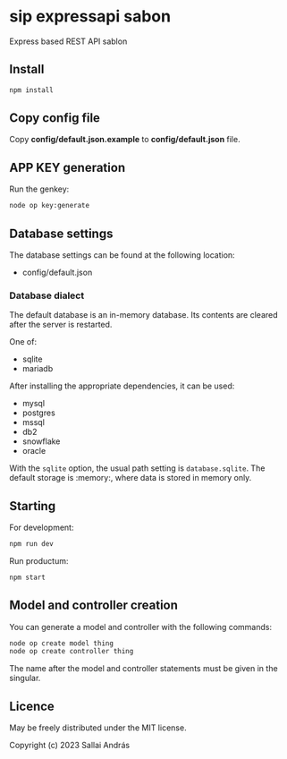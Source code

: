 # sip expressapi sabon

Express based REST API sablon

## Install

```cmd
npm install
```

## Copy config file

Copy **config/default.json.example** to **config/default.json** file.

## APP KEY generation

Run the genkey:

```cmd
node op key:generate
```

## Database settings

The database settings can be found at the following location:

* config/default.json

### Database dialect

The default database is an in-memory database. Its contents are cleared after the server is restarted.

One of:

* sqlite
* mariadb

After installing the appropriate dependencies, it can be used:

* mysql
* postgres
* mssql
* db2
* snowflake
* oracle

With the `sqlite` option, the usual path setting is `database.sqlite`. The default storage is :memory:, where data is stored in memory only.

## Starting

For development:

```cmd
npm run dev
```

Run productum:

```cmd
npm start
```

## Model and controller creation

You can generate a model and controller with the following commands:

```bash
node op create model thing
node op create controller thing
```

The name after the model and controller statements must be given in the singular.

## Licence

May be freely distributed under the MIT license.

Copyright (c) 2023 Sallai András
